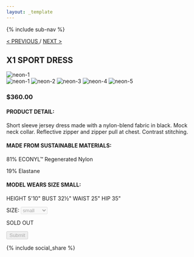```yaml
---
layout: _template
---
```

{% include sub-nav %}

<div>
	<a href="../white">< PREVIOUS </a>
	<span>/</span>
	<a href="../grey">NEXT ></a>
</div>

## X1 SPORT DRESS

<img src="/_static/neon-1.jpeg" alt="neon-1">

<div>
	<img src="/_static/neon-1.jpeg" alt="neon-1">
	<img src="/_static/neon-2.jpg" alt="neon-2">
	<img src="/_static/neon-3.jpg" alt="neon-3">
	<img src="/_static/neon-4.jpg" alt="neon-4">
	<img src="/_static/neon-5.jpg" alt="neon-5">
</div>

### $360.00

#### PRODUCT DETAIL:

Short sleeve jersey dress made with a nylon-blend fabric in black. Mock neck collar. Reflective zipper and zipper pull at chest. Contrast stitching.

#### MADE FROM SUSTAINABLE MATERIALS:

81% ECONYL™ Regenerated Nylon

19% Elastane

#### MODEL WEARS SIZE SMALL:

HEIGHT 5'10" BUST 32½" WAIST 25" HIP 35"

<form action="" disable>
	<label for="size">SIZE:</label>
	<select disabled>
		<option value="small">small</option>
		<option value="medium">medium</option>
		<option value="large">large</option>
	</select>
	<p>SOLD OUT</p>
	<input type="submit" disabled>
</form>

{% include social_share %}